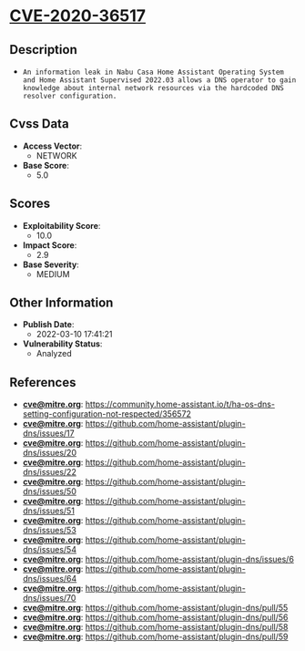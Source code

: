 
# [CVE-2020-36517](https://cve.mitre.org/cgi-bin/cvename.cgi?name=CVE-2020-36517)

## Description

- `An information leak in Nabu Casa Home Assistant Operating System and Home Assistant Supervised 2022.03 allows a DNS operator to gain knowledge about internal network resources via the hardcoded DNS resolver configuration.`

## Cvss Data

- **Access Vector**:
  - NETWORK
- **Base Score**:
  - 5.0

## Scores

- **Exploitability Score**:
  - 10.0
- **Impact Score**:
  - 2.9
- **Base Severity**:
  - MEDIUM

## Other Information

- **Publish Date**:
  - 2022-03-10 17:41:21
- **Vulnerability Status**:
  - Analyzed

## References

- **cve@mitre.org**: https://community.home-assistant.io/t/ha-os-dns-setting-configuration-not-respected/356572
- **cve@mitre.org**: https://github.com/home-assistant/plugin-dns/issues/17
- **cve@mitre.org**: https://github.com/home-assistant/plugin-dns/issues/20
- **cve@mitre.org**: https://github.com/home-assistant/plugin-dns/issues/22
- **cve@mitre.org**: https://github.com/home-assistant/plugin-dns/issues/50
- **cve@mitre.org**: https://github.com/home-assistant/plugin-dns/issues/51
- **cve@mitre.org**: https://github.com/home-assistant/plugin-dns/issues/53
- **cve@mitre.org**: https://github.com/home-assistant/plugin-dns/issues/54
- **cve@mitre.org**: https://github.com/home-assistant/plugin-dns/issues/6
- **cve@mitre.org**: https://github.com/home-assistant/plugin-dns/issues/64
- **cve@mitre.org**: https://github.com/home-assistant/plugin-dns/issues/70
- **cve@mitre.org**: https://github.com/home-assistant/plugin-dns/pull/55
- **cve@mitre.org**: https://github.com/home-assistant/plugin-dns/pull/56
- **cve@mitre.org**: https://github.com/home-assistant/plugin-dns/pull/58
- **cve@mitre.org**: https://github.com/home-assistant/plugin-dns/pull/59
